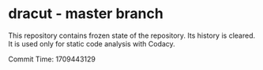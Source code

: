 # dracut - master branch

This repository contains frozen state of the repository.
Its history is cleared. It is used only for static code
analysis with Codacy.

Commit Time: 1709443129